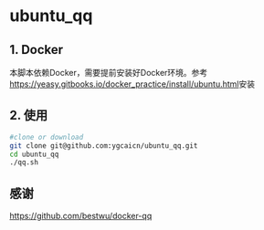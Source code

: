 # ubuntu_qq

## 1. Docker

本脚本依赖Docker，需要提前安装好Docker环境。参考<https://yeasy.gitbooks.io/docker_practice/install/ubuntu.html>安装

## 2. 使用

```sh
#clone or download
git clone git@github.com:ygcaicn/ubuntu_qq.git
cd ubuntu_qq
./qq.sh
```

## 感谢

<https://github.com/bestwu/docker-qq>